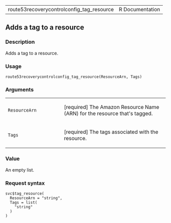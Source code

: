 <table style="width: 100%;">
<tbody>
<tr class="odd">
<td>route53recoverycontrolconfig_tag_resource</td>
<td style="text-align: right;">R Documentation</td>
</tr>
</tbody>
</table>

## Adds a tag to a resource

### Description

Adds a tag to a resource.

### Usage

    route53recoverycontrolconfig_tag_resource(ResourceArn, Tags)

### Arguments

<table>
<colgroup>
<col style="width: 35%" />
<col style="width: 65%" />
</colgroup>
<tbody>
<tr class="odd">
<td><code
id="route53recoverycontrolconfig_tag_resource_:_ResourceArn">ResourceArn</code></td>
<td><p>[required] The Amazon Resource Name (ARN) for the resource that's
tagged.</p></td>
</tr>
<tr class="even">
<td><code
id="route53recoverycontrolconfig_tag_resource_:_Tags">Tags</code></td>
<td><p>[required] The tags associated with the resource.</p></td>
</tr>
</tbody>
</table>

### Value

An empty list.

### Request syntax

    svc$tag_resource(
      ResourceArn = "string",
      Tags = list(
        "string"
      )
    )
